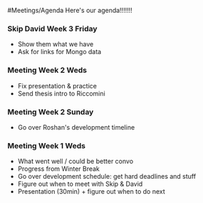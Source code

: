 #Meetings/Agenda
Here's our agenda!!!!!!!

### Skip David Week 3 Friday
* Show them what we have
* Ask for links for Mongo data

### Meeting Week 2 Weds
* Fix presentation & practice
* Send thesis intro to Riccomini

### Meeting Week 2 Sunday
* Go over Roshan's development timeline

### Meeting Week 1 Weds
* What went well / could be better convo
* Progress from Winter Break
* Go over development schedule: get hard deadlines and stuff
* Figure out when to meet with Skip & David
* Presentation (30min) + figure out when to do next
